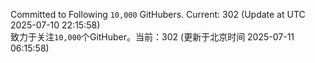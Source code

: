 Committed to Following `10,000` GitHubers. Current: <!-- FOLLOWING_COUNT -->302<!-- FOLLOWING_COUNT --> (Update at UTC <!-- LAST_UPDATED -->2025-07-10 22:15:58<!-- LAST_UPDATED -->)<br>
致力于关注`10,000`个GitHuber。当前：<!-- FOLLOWING_COUNT -->302<!-- FOLLOWING_COUNT --> (更新于北京时间 <!-- LAST_UPDATED_CST -->2025-07-11 06:15:58<!-- LAST_UPDATED_CST -->)
